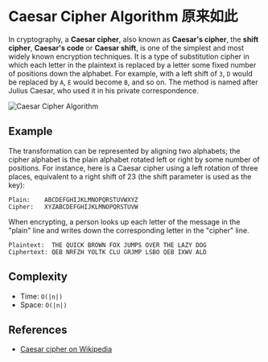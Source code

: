 # Caesar Cipher Algorithm 原来如此

In cryptography, a **Caesar cipher**, also known as **Caesar's cipher**, the **shift cipher**, **Caesar's code** or **Caesar shift**, is one of the simplest and most widely known encryption techniques. It is a type of substitution cipher in which each letter in the plaintext is replaced by a letter some fixed number of positions down the alphabet. For example, with a left shift of `3`, `D` would be replaced by `A`, `E` would become `B`, and so on. The method is named after Julius Caesar, who used it in his private correspondence.

![Caesar Cipher Algorithm](https://upload.wikimedia.org/wikipedia/commons/4/4a/Caesar_cipher_left_shift_of_3.svg)

## Example

The transformation can be represented by aligning two alphabets; the cipher alphabet is the plain alphabet rotated left or right by some number of positions. For instance, here is a Caesar cipher using a left rotation of three places, equivalent to a right shift of 23 (the shift parameter is used as the key):

```text
Plain:    ABCDEFGHIJKLMNOPQRSTUVWXYZ
Cipher:   XYZABCDEFGHIJKLMNOPQRSTUVW
```

When encrypting, a person looks up each letter of the message in the "plain" line and writes down the corresponding letter in the "cipher" line.

```text
Plaintext:  THE QUICK BROWN FOX JUMPS OVER THE LAZY DOG
Ciphertext: QEB NRFZH YOLTK CLU GRJMP LSBO QEB IXWV ALD
```

## Complexity

- Time: `O(|n|)`
- Space: `O(|n|)`

## References

- [Caesar cipher on Wikipedia](https://en.wikipedia.org/wiki/Caesar_cipher)
